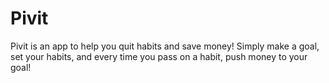 # Pivit

Pivit is an app to help you quit habits and save money! Simply make a goal, set your habits, and every time you pass on a habit, push 
money to your goal!
